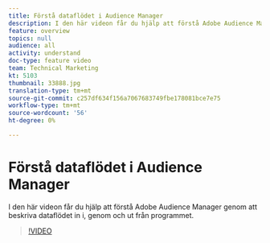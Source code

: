 ```yaml
---
title: Förstå dataflödet i Audience Manager
description: I den här videon får du hjälp att förstå Adobe Audience Manager genom att beskriva dataflödet in i, genom och ut från programmet.
feature: overview
topics: null
audience: all
activity: understand
doc-type: feature video
team: Technical Marketing
kt: 5103
thumbnail: 33888.jpg
translation-type: tm+mt
source-git-commit: c257df634f156a7067683749fbe178081bce7e75
workflow-type: tm+mt
source-wordcount: '56'
ht-degree: 0%

---
```



# Förstå dataflödet i Audience Manager

I den här videon får du hjälp att förstå Adobe Audience Manager genom att beskriva dataflödet in i, genom och ut från programmet.

>[!VIDEO](https://video.tv.adobe.com/v/33888/?quality=12)
